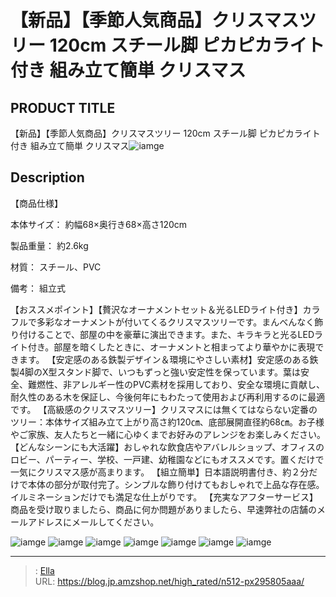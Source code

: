 # 【新品】【季節人気商品】クリスマスツリー 120cm スチール脚 ピカピカライト付き  組み立て簡単 クリスマス


## PRODUCT TITLE 

【新品】【季節人気商品】クリスマスツリー 120cm スチール脚 ピカピカライト付き  組み立て簡単 クリスマス![iamge](https://b2bfiles1.gigab2b.cn/image/wkseller/301/20221012_281d1d6ae436da7e1d53f85eeb96e86e.jpg)

## Description

【商品仕様】

本体サイズ：
約幅68×奥行き68×高さ120cm

製品重量：
約2.6kg

材質：
スチール、PVC

備考：
組立式

【おススメポイント】【贅沢なオーナメントセット＆光るLEDライト付き】カラフルで多彩なオーナメントが付いてくるクリスマスツリーです。まんべんなく飾り付けることで、部屋の中を豪華に演出できます。また、キラキラと光るLEDライト付き。部屋を暗くしたときに、オーナメントと相まってより華やかに表現できます。
【安定感のある鉄製デザイン＆環境にやさしい素材】安定感のある鉄製4脚のX型スタンド脚で、いつもずっと強い安定性を保っています。葉は安全、難燃性、非アレルギー性のPVC素材を採用しており、安全な環境に貢献し、耐久性のある木を保証し、今後何年にもわたって使用および再利用するのに最適です。
【高級感のクリスマスツリー】クリスマスには無くてはならない定番のツリー：本体サイズ組み立て上がり高さ約120㎝、底部展開直径約68㎝。お子様やご家族、友人たちと一緒に心ゆくまでお好みのアレンジをお楽しみください。
【どんなシーンにも大活躍】おしゃれな飲食店やアバレルショップ、オフィスのロビー、パーティー、学校、一戸建、幼稚園などにもオススメです。置くだけで一気にクリスマス感が高まります。
【組立簡単】日本語説明書付き、約２分だけで本体の部分が取付完了。シンプルな飾り付けてもおしゃれで上品な存在感。イルミネーションだけでも満足な仕上がりです。
【充実なアフターサービス】商品を受け取りましたら、商品に何か問題がありましたら、早速弊社の店舗のメールアドレスにメールしてください。




![iamge](https://b2bfiles1.gigab2b.cn/image/wkseller/301/20221027_8a80b840645e04c5e8982b1015c37bb4.jpg)
![iamge](https://b2bfiles1.gigab2b.cn/image/wkseller/301/20221021_c62edbde7e419eb0edc87ae63a40afb4.jpg)
![iamge](https://b2bfiles1.gigab2b.cn/image/wkseller/301/20221027_e5d7133ec95c6997f257ddbd0eca0c07.jpg)
![iamge](https://b2bfiles1.gigab2b.cn/image/wkseller/301/20221027_30d60afb79629277795a771849001000.jpg)
![iamge](https://b2bfiles1.gigab2b.cn/image/wkseller/301/20221027_273d7c73fb7f1eb693275e461236d4d4.jpg)
![iamge](https://b2bfiles1.gigab2b.cn/image/wkseller/301/20221027_bcf020d26be573c50882619218aaa065.jpg)
![iamge](https://b2bfiles1.gigab2b.cn/image/wkseller/301/20221027_b04bee532c7ee09e6bb4916e165ab3e7.jpg)


---

> : [Ella](https://blog.jp.amzshop.net/)  
> URL: https://blog.jp.amzshop.net/high_rated/n512-px295805aaa/  

